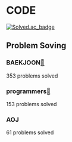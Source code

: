 # CODE

[![Solved.ac_badge](http://mazassumnida.wtf/api/mini/generate_badge?boj=bluesky5030)](https://solved.ac/bluesky5030)

## Problem Soving

### BAEKJOON[🚀](https://www.acmicpc.net/)

353 problems solved

### programmers[🚀](https://programmers.co.kr/learn/challenges?tab=all_challenges)

153 problems solved

### AOJ

61 problems solved
